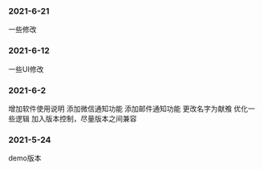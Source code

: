 ### 2021-6-21

一些修改

### 2021-6-12

一些UI修改

### 2021-6-2

增加软件使用说明
添加微信通知功能
添加邮件通知功能
更改名字为献飧
优化一些逻辑
加入版本控制，尽量版本之间兼容

### 2021-5-24

demo版本